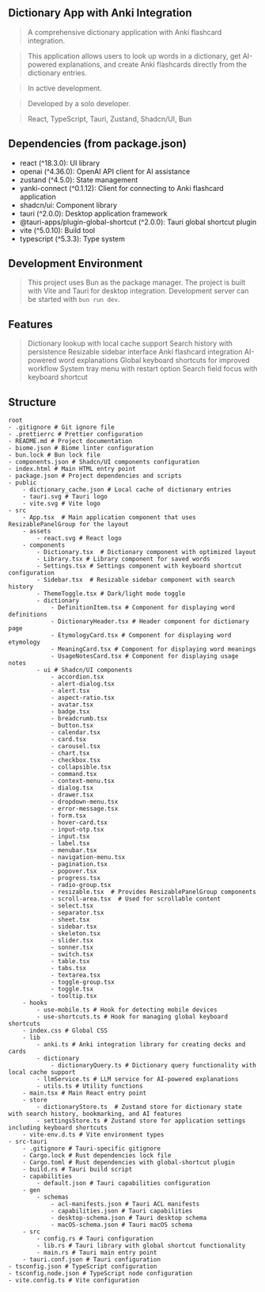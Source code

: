 ## Dictionary App with Anki Integration

> A comprehensive dictionary application with Anki flashcard integration.

> This application allows users to look up words in a dictionary, get AI-powered explanations, and create Anki flashcards directly from the dictionary entries.

> In active development.

> Developed by a solo developer.

> React, TypeScript, Tauri, Zustand, Shadcn/UI, Bun


## Dependencies (from package.json)

* react (^18.3.0): UI library
* openai (^4.36.0): OpenAI API client for AI assistance
* zustand (^4.5.0): State management
* yanki-connect (^0.1.12): Client for connecting to Anki flashcard application
* shadcn/ui: Component library
* tauri (^2.0.0): Desktop application framework
* @tauri-apps/plugin-global-shortcut (^2.0.0): Tauri global shortcut plugin
* vite (^5.0.10): Build tool
* typescript (^5.3.3): Type system


## Development Environment

> This project uses Bun as the package manager.
> The project is built with Vite and Tauri for desktop integration.
> Development server can be started with `bun run dev`.


## Features

> Dictionary lookup with local cache support
> Search history with persistence
> Resizable sidebar interface
> Anki flashcard integration
> AI-powered word explanations
> Global keyboard shortcuts for improved workflow
> System tray menu with restart option
> Search field focus with keyboard shortcut


## Structure

```
root
- .gitignore # Git ignore file
- .prettierrc # Prettier configuration
- README.md # Project documentation
- biome.json # Biome linter configuration
- bun.lock # Bun lock file
- components.json # Shadcn/UI components configuration
- index.html # Main HTML entry point
- package.json # Project dependencies and scripts
- public
    - dictionary_cache.json # Local cache of dictionary entries
    - tauri.svg # Tauri logo
    - vite.svg # Vite logo
- src
    - App.tsx  # Main application component that uses ResizablePanelGroup for the layout
    - assets
        - react.svg # React logo
    - components
        - Dictionary.tsx  # Dictionary component with optimized layout
        - Library.tsx # Library component for saved words
        - Settings.tsx # Settings component with keyboard shortcut configuration
        - Sidebar.tsx  # Resizable sidebar component with search history
        - ThemeToggle.tsx # Dark/light mode toggle
        - dictionary
            - DefinitionItem.tsx # Component for displaying word definitions
            - DictionaryHeader.tsx # Header component for dictionary page
            - EtymologyCard.tsx # Component for displaying word etymology
            - MeaningCard.tsx # Component for displaying word meanings
            - UsageNotesCard.tsx # Component for displaying usage notes
        - ui # Shadcn/UI components
            - accordion.tsx
            - alert-dialog.tsx
            - alert.tsx
            - aspect-ratio.tsx
            - avatar.tsx
            - badge.tsx
            - breadcrumb.tsx
            - button.tsx
            - calendar.tsx
            - card.tsx
            - carousel.tsx
            - chart.tsx
            - checkbox.tsx
            - collapsible.tsx
            - command.tsx
            - context-menu.tsx
            - dialog.tsx
            - drawer.tsx
            - dropdown-menu.tsx
            - error-message.tsx
            - form.tsx
            - hover-card.tsx
            - input-otp.tsx
            - input.tsx
            - label.tsx
            - menubar.tsx
            - navigation-menu.tsx
            - pagination.tsx
            - popover.tsx
            - progress.tsx
            - radio-group.tsx
            - resizable.tsx  # Provides ResizablePanelGroup components
            - scroll-area.tsx  # Used for scrollable content
            - select.tsx
            - separator.tsx
            - sheet.tsx
            - sidebar.tsx
            - skeleton.tsx
            - slider.tsx
            - sonner.tsx
            - switch.tsx
            - table.tsx
            - tabs.tsx
            - textarea.tsx
            - toggle-group.tsx
            - toggle.tsx
            - tooltip.tsx
    - hooks
        - use-mobile.ts # Hook for detecting mobile devices
        - use-shortcuts.ts # Hook for managing global keyboard shortcuts
    - index.css # Global CSS
    - lib
        - anki.ts # Anki integration library for creating decks and cards
        - dictionary
            - dictionaryQuery.ts # Dictionary query functionality with local cache support
        - llmService.ts # LLM service for AI-powered explanations
        - utils.ts # Utility functions
    - main.tsx # Main React entry point
    - store
        - dictionaryStore.ts  # Zustand store for dictionary state with search history, bookmarking, and AI features
        - settingsStore.ts # Zustand store for application settings including keyboard shortcuts
    - vite-env.d.ts # Vite environment types
- src-tauri
    - .gitignore # Tauri-specific gitignore
    - Cargo.lock # Rust dependencies lock file
    - Cargo.toml # Rust dependencies with global-shortcut plugin
    - build.rs # Tauri build script
    - capabilities
        - default.json # Tauri capabilities configuration
    - gen
        - schemas
            - acl-manifests.json # Tauri ACL manifests
            - capabilities.json # Tauri capabilities
            - desktop-schema.json # Tauri desktop schema
            - macOS-schema.json # Tauri macOS schema
    - src
        - config.rs # Tauri configuration
        - lib.rs # Tauri library with global shortcut functionality
        - main.rs # Tauri main entry point
    - tauri.conf.json # Tauri configuration
- tsconfig.json # TypeScript configuration
- tsconfig.node.json # TypeScript node configuration
- vite.config.ts # Vite configuration
```
